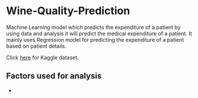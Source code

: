 # Wine-Quality-Prediction

Machine Learning model which predicts the expenditure of a patient by using data and analysis it will predict the medical expenditure of a patient. It mainly uses Regression model for predicting the expenditure of a patient based on patient details.

Click [here](https://www.kaggle.com/yasserh/wine-quality-dataset) for Kaggle dataset.
## Factors used for analysis

* 
